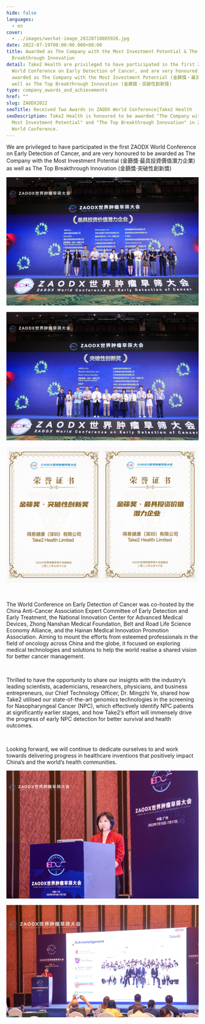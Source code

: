 ```yaml
---
hide: false
languages:
  - en
cover:
  - ../images/wechat-image_20220718085926.jpg
date: 2022-07-19T00:00:00.000+08:00
title: Awarded as The Company with the Most Investment Potential & The Top
  Breakthrough Innovation
detail: Take2 Health are privileged to have participated in the first ZAODX
  World Conference on Early Detection of Cancer, and are very honoured to be
  awarded as The Company with the Most Investment Potential (金篩獎‧最具投資價值潛力企業) as
  well as The Top Breakthrough Innovation (金篩獎‧突破性創新獎)
type: company_awards_and_achievements
href: ""
slug: ZAODX2022
seoTitle: Received Two Awards in ZAODX World Conference|Take2 Health
seoDescription: Take2 Health is honoured to be awarded "The Company with the
  Most Investment Potential" and "The Top Breakthrough Innovation" in ZAODX
  World Conference.
---
```

We are privileged to have participated in the first ZAODX World Conference on Early Detection of Cancer, and are very honoured to be awarded as The Company with the Most Investment Potential (金篩獎‧最具投資價值潛力企業) as well as The Top Breakthrough Innovation (金篩獎‧突破性創新獎)

![](../images/6e5f14e2a3b245c8227f62fb02c2e26.jpg)

![](../images/a4b5b6eebb66da42767c97aa7941e35.jpg)

![](../images/wechat-image_20220718154312.jpg)

<br/>

The World Conference on Early Detection of Cancer was co-hosted by the China Anti-Cancer Association Expert Committee of Early Detection and Early Treatment, the National Innovation Center for Advanced Medical Devices, Zhong Nanshan Medical Foundation, Belt and Road Life Science Economy Alliance, and the Hainan Medical Innovation Promotion Association. Aiming to mount the efforts from esteemed professionals in the field of oncology across China and the globe, it focused on exploring medical technologies and solutions to help the world realise a shared vision for better cancer management.

<br/>

Thrilled to have the opportunity to share our insights with the industry’s leading scientists, academicians, researchers, physicians, and business entrepreneurs, our Chief Technology Officer, Dr. Mingzhi Ye, shared how Take2 utilised our state-of-the-art genomics technologies in the screening for Nasopharyngeal Cancer (NPC), which effectively identify NPC patients at significantly earlier stages, and how Take2’s effort will immensely drive the progress of early NPC detection for better survival and health outcomes.

<br/>

Looking forward, we will continue to dedicate ourselves to and work towards delivering progress in healthcare inventions that positively impact China’s and the world’s health communities.

![](../images/wechat-image_20220718085926.jpg)

![](../images/wechat-image_20220718085738_crop.jpg)